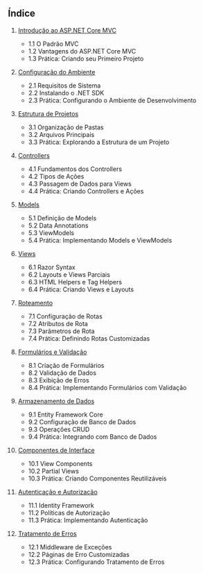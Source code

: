 ## Índice

1. [Introdução ao ASP.NET Core MVC](https://app.outlier.ai/playground/68822cbaa4ce6ab0a6e32a6f#1-introdu%C3%A7%C3%A3o-ao-aspnet-core-mvc)
    
    - 1.1 O Padrão MVC
    - 1.2 Vantagens do ASP.NET Core MVC
    - 1.3 Prática: Criando seu Primeiro Projeto
2. [Configuração do Ambiente](https://app.outlier.ai/playground/68822cbaa4ce6ab0a6e32a6f#2-configura%C3%A7%C3%A3o-do-ambiente)
    
    - 2.1 Requisitos de Sistema
    - 2.2 Instalando o .NET SDK
    - 2.3 Prática: Configurando o Ambiente de Desenvolvimento
3. [Estrutura de Projetos](https://app.outlier.ai/playground/68822cbaa4ce6ab0a6e32a6f#3-estrutura-de-projetos)
    
    - 3.1 Organização de Pastas
    - 3.2 Arquivos Principais
    - 3.3 Prática: Explorando a Estrutura de um Projeto
4. [Controllers](https://app.outlier.ai/playground/68822cbaa4ce6ab0a6e32a6f#4-controllers)
    
    - 4.1 Fundamentos dos Controllers
    - 4.2 Tipos de Ações
    - 4.3 Passagem de Dados para Views
    - 4.4 Prática: Criando Controllers e Ações
5. [Models](https://app.outlier.ai/playground/68822cbaa4ce6ab0a6e32a6f#5-models)
    
    - 5.1 Definição de Models
    - 5.2 Data Annotations
    - 5.3 ViewModels
    - 5.4 Prática: Implementando Models e ViewModels
6. [Views](https://app.outlier.ai/playground/68822cbaa4ce6ab0a6e32a6f#6-views)
    
    - 6.1 Razor Syntax
    - 6.2 Layouts e Views Parciais
    - 6.3 HTML Helpers e Tag Helpers
    - 6.4 Prática: Criando Views e Layouts
7. [Roteamento](https://app.outlier.ai/playground/68822cbaa4ce6ab0a6e32a6f#7-roteamento)
    
    - 7.1 Configuração de Rotas
    - 7.2 Atributos de Rota
    - 7.3 Parâmetros de Rota
    - 7.4 Prática: Definindo Rotas Customizadas
8. [Formulários e Validação](https://app.outlier.ai/playground/68822cbaa4ce6ab0a6e32a6f#8-formul%C3%A1rios-e-valida%C3%A7%C3%A3o)
    
    - 8.1 Criação de Formulários
    - 8.2 Validação de Dados
    - 8.3 Exibição de Erros
    - 8.4 Prática: Implementando Formulários com Validação
9. [Armazenamento de Dados](https://app.outlier.ai/playground/68822cbaa4ce6ab0a6e32a6f#9-armazenamento-de-dados)
    
    - 9.1 Entity Framework Core
    - 9.2 Configuração de Banco de Dados
    - 9.3 Operações CRUD
    - 9.4 Prática: Integrando com Banco de Dados
10. [Componentes de Interface](https://app.outlier.ai/playground/68822cbaa4ce6ab0a6e32a6f#10-componentes-de-interface)
    
    - 10.1 View Components
    - 10.2 Partial Views
    - 10.3 Prática: Criando Componentes Reutilizáveis
11. [Autenticação e Autorização](https://app.outlier.ai/playground/68822cbaa4ce6ab0a6e32a6f#11-autentica%C3%A7%C3%A3o-e-autoriza%C3%A7%C3%A3o)
    
    - 11.1 Identity Framework
    - 11.2 Políticas de Autorização
    - 11.3 Prática: Implementando Autenticação
12. [Tratamento de Erros](https://app.outlier.ai/playground/68822cbaa4ce6ab0a6e32a6f#12-tratamento-de-erros)
    
    - 12.1 Middleware de Exceções
    - 12.2 Páginas de Erro Customizadas
    - 12.3 Prática: Configurando Tratamento de Erros
